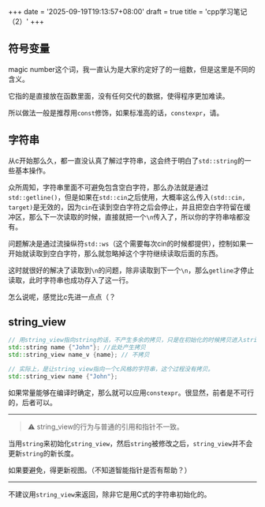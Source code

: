 +++
date = '2025-09-19T19:13:57+08:00'
draft = true
title = 'cpp学习笔记（2）'
+++
## 符号变量

magic number这个词，我一直认为是大家约定好了的一组数，但是这里是不同的含义。

它指的是直接放在函数里面，没有任何交代的数据，使得程序更加难读。

所以做法一般是推荐用`const`修饰，如果标准高的话，`constexpr`，请。

## 字符串

从c开始那么久，都一直没认真了解过字符串，这会终于明白了`std::string`的一些基本操作。

众所周知，字符串里面不可避免包含空白字符，那么办法就是通过`std::getline()`，但是如果在`std::cin`之后使用，大概率这么传入`(std::cin, target)`是无效的，因为`cin`在读到空白字符之后会停止，并且把空白字符留在缓冲区，那么下一次读取的时候，直接就把一个`\n`传入了，所以你的字符串啥都没有。

问题解决是通过流操纵符`std::ws`（这个需要每次cin的时候都提供），控制如果一开始就读取到空白字符，那么就忽略掉这个字符继续读取后面的东西。

这时就很好的解决了读取到`\n`的问题，除非读取到下一个`\n`，那么`getline`才停止读取，此时字符串也成功存入了这一行。

怎么说呢，感觉比c先进一点点（？

## string_view

```cpp
// 用string_view指向string的话，不产生多余的拷贝，只是在初始化的时候拷贝进入string
std::string name {"John"}; //此处产生拷贝
std::string_view name_v {name}; // 不拷贝

// 实际上，是让string_view指向一个c风格的字符串，这个过程没有拷贝。
std::string_view name {"John"};
```
如果常量能够在编译时确定，那么就可以应用`constexpr`。很显然，前者是不可行的，后者可以。

---

> ⚠️ string_view的行为与普通的引用和指针不一致。


当用`string`来初始化`string_view`，然后`string`被修改之后，`string_view`并不会更新`string`的新长度。

如果要避免，得更新视图。（不知道智能指针是否有帮助？）

---

不建议用`string_view`来返回，除非它是用C式的字符串初始化的。
